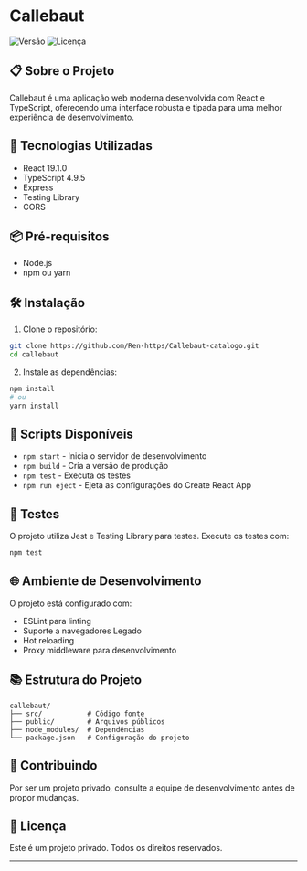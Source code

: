 # Callebaut

![Versão](https://img.shields.io/badge/versão-0.1.0-blue.svg)
![Licença](https://img.shields.io/badge/licença-Privada-red.svg)

## 📋 Sobre o Projeto

Callebaut é uma aplicação web moderna desenvolvida com React e TypeScript, oferecendo uma interface robusta e tipada para uma melhor experiência de desenvolvimento.

## 🚀 Tecnologias Utilizadas

- React 19.1.0
- TypeScript 4.9.5
- Express
- Testing Library
- CORS

## 📦 Pré-requisitos

- Node.js
- npm ou yarn

## 🛠️ Instalação

1. Clone o repositório:
```bash
git clone https://github.com/Ren-https/Callebaut-catalogo.git
cd callebaut
```

2. Instale as dependências:
```bash
npm install
# ou
yarn install
```

## 🎯 Scripts Disponíveis

- `npm start` - Inicia o servidor de desenvolvimento
- `npm build` - Cria a versão de produção
- `npm test` - Executa os testes
- `npm run eject` - Ejeta as configurações do Create React App

## 🧪 Testes

O projeto utiliza Jest e Testing Library para testes. Execute os testes com:

```bash
npm test
```

## 🌐 Ambiente de Desenvolvimento

O projeto está configurado com:
- ESLint para linting
- Suporte a navegadores Legado
- Hot reloading
- Proxy middleware para desenvolvimento

## 📚 Estrutura do Projeto

```
callebaut/
├── src/           # Código fonte
├── public/        # Arquivos públicos
├── node_modules/  # Dependências
└── package.json   # Configuração do projeto
```

## 🤝 Contribuindo

Por ser um projeto privado, consulte a equipe de desenvolvimento antes de propor mudanças.

## 📄 Licença

Este é um projeto privado. Todos os direitos reservados.

---
